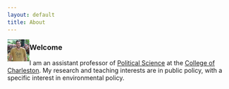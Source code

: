 ```yaml
---
layout: default
title: About 
---
```


<img align="left" src="me.jpg" width="50" height="50" />

### Welcome
I am an assistant professor of [Political Science](http://polisci.cofc.edu/) at the [College of Charleston](http://cofc.edu/). My research and teaching interests are in public policy, with a specific interest in environmental policy. 


